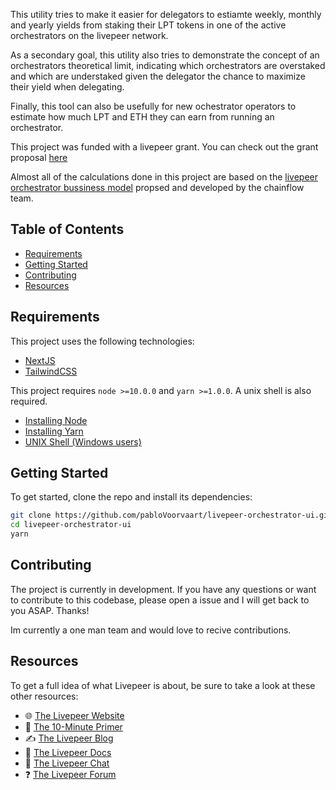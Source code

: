 This utility tries to make it easier for delegators to estiamte weekly,
monthly and yearly yields from staking their LPT tokens in one of the active
orchestrators on the livepeer network.

As a secondary goal, this utility also tries to demonstrate the concept of an
orchestrators theoretical limit, indicating which orchestrators are overstaked
and which are understaked given the delegator the chance to maximize their yield
when delegating.

Finally, this tool can also be usefully for new ochestrator operators to estimate
how much LPT and ETH they can earn from running an orchestrator.

This project was funded with a livepeer grant. You can check out the grant proposal
[here](https://github.com/livepeer/Grant-Program/issues/25) 

Almost all of the calculations done in this project are based on the [livepeer orchestrator bussiness model](https://forum.livepeer.org/t/livepeer-orchestrator-business-model-updates-and-grant-progress/1083)
propsed and developed by the chainflow team.


<!-- hide-on-docup-start -->

## Table of Contents

- [Requirements](#requirements)
- [Getting Started](#getting-started)
- [Contributing](#contributing)
- [Resources](#resources)

<!-- hide-on-docup-stop -->

## Requirements

This project uses the following technologies:

- [NextJS](https://nextjs.org/)
- [TailwindCSS](https://tailwindcss.com/)

This project requires `node >=10.0.0` and `yarn >=1.0.0`. A unix shell is also
required.

- [Installing Node](https://docs.npmjs.com/getting-started/installing-node)
- [Installing Yarn](https://yarnpkg.com/lang/en/docs/install/)
- [UNIX Shell (Windows users)](https://docs.microsoft.com/en-us/windows/wsl/install-win10)

## Getting Started

To get started, clone the repo and install its dependencies:

```bash
git clone https://github.com/pabloVoorvaart/livepeer-orchestrator-ui.git
cd livepeer-orchestrator-ui
yarn
```

## Contributing

The project is currently in development. If you have any questions or want to contribute
to this codebase, please open a issue and I will get back to you ASAP. Thanks!

Im currently a one man team and would love to recive contributions. 

## Resources

To get a full idea of what Livepeer is about, be sure to take a look at these
other resources:

- 🌐 [The Livepeer Website](https://livepeer.org)
- 🔭 [The 10-Minute Primer](https://livepeer.org/primer/)
- ✍ [The Livepeer Blog](https://medium.com/livepeer-blog)
- 📖 [The Livepeer Docs](https://livepeer.org/docs)
- 💬 [The Livepeer Chat](https://discord.gg/uaPhtyrWsF)
- ❓ [The Livepeer Forum](https://forum.livepeer.org/)
